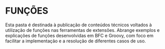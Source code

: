 # FUNÇÕES

Esta pasta é destinada à publicação de conteúdos técnicos voltados à utilização de funções nas ferramentas de extensões. Abrange exemplos e explicações de funções desenvolvidas em BFC e Groovy, com foco em facilitar a implementação e a resolução de diferentes casos de uso.
